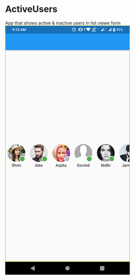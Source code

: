 # ActiveUsers
App that shows active &amp; inactive users in list viewe form
![alt text](https://github.com/simpleflutter/ActiveUsers/blob/master/activer_users.png?raw=true)

